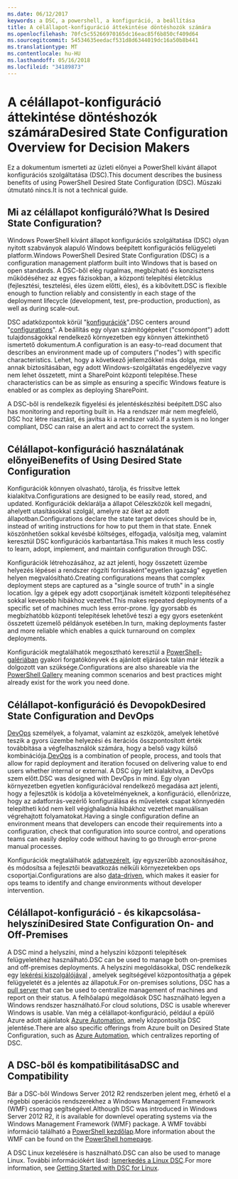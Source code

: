 ```yaml
---
ms.date: 06/12/2017
keywords: a DSC, a powershell, a konfiguráció, a beállítása
title: A célállapot-konfiguráció áttekintése döntéshozók számára
ms.openlocfilehash: 70fc5c55266970165dc16eac85f6b850cf409d64
ms.sourcegitcommit: 54534635eedacf531d8d6344019dc16a50b8b441
ms.translationtype: MT
ms.contentlocale: hu-HU
ms.lasthandoff: 05/16/2018
ms.locfileid: "34189873"
---
```

# <a name="desired-state-configuration-overview-for-decision-makers"></a><span data-ttu-id="476b6-103">A célállapot-konfiguráció áttekintése döntéshozók számára</span><span class="sxs-lookup"><span data-stu-id="476b6-103">Desired State Configuration Overview for Decision Makers</span></span>

<span data-ttu-id="476b6-104">Ez a dokumentum ismerteti az üzleti előnyei a PowerShell kívánt állapot konfigurációs szolgáltatása (DSC).</span><span class="sxs-lookup"><span data-stu-id="476b6-104">This document describes the business benefits of using PowerShell Desired State Configuration (DSC).</span></span> <span data-ttu-id="476b6-105">Műszaki útmutató nincs.</span><span class="sxs-lookup"><span data-stu-id="476b6-105">It is not a technical guide.</span></span>

## <a name="what-is-desired-state-configuration"></a><span data-ttu-id="476b6-106">Mi az célállapot konfiguráló?</span><span class="sxs-lookup"><span data-stu-id="476b6-106">What Is Desired State Configuration?</span></span>

<span data-ttu-id="476b6-107">Windows PowerShell kívánt állapot konfigurációs szolgáltatása (DSC) olyan nyitott szabványok alapuló Windows beépített konfigurációs felügyeleti platform.</span><span class="sxs-lookup"><span data-stu-id="476b6-107">Windows PowerShell Desired State Configuration (DSC) is a configuration management platform built into Windows that is based on open standards.</span></span> <span data-ttu-id="476b6-108">A DSC-ből elég rugalmas, megbízható és konzisztens működéséhez az egyes fázisokban, a központi telepítési életciklus (fejlesztési, tesztelési, éles üzem előtti, éles), és a kibővített.</span><span class="sxs-lookup"><span data-stu-id="476b6-108">DSC is flexible enough to function reliably and consistently in each stage of the deployment lifecycle (development, test, pre-production, production), as well as during scale-out.</span></span>

<span data-ttu-id="476b6-109">DSC adatközpontok körül "[konfigurációk](https://msdn.microsoft.com/powershell/dsc/configurations)".</span><span class="sxs-lookup"><span data-stu-id="476b6-109">DSC centers around "[configurations](https://msdn.microsoft.com/powershell/dsc/configurations)".</span></span>
<span data-ttu-id="476b6-110">A beállítás egy olyan számítógépeket ("csomópont") adott tulajdonságokkal rendelkező környezetben egy könnyen áttekinthető ismertető dokumentum.</span><span class="sxs-lookup"><span data-stu-id="476b6-110">A configuration is an easy-to-read document that describes an environment made up of computers ("nodes") with specific characteristics.</span></span>
<span data-ttu-id="476b6-111">Lehet, hogy a következő jellemzőkkel más dolga, mint annak biztosításában, egy adott Windows-szolgáltatás engedélyezve vagy nem lehet összetett, mint a SharePoint központi telepítése.</span><span class="sxs-lookup"><span data-stu-id="476b6-111">These characteristics can be as simple as ensuring a specific Windows feature is enabled or as complex as deploying SharePoint.</span></span>

<span data-ttu-id="476b6-112">A DSC-ből is rendelkezik figyelési és jelentéskészítési beépített.</span><span class="sxs-lookup"><span data-stu-id="476b6-112">DSC also has monitoring and reporting built in.</span></span>
<span data-ttu-id="476b6-113">Ha a rendszer már nem megfelelő, DSC hoz létre riasztást, és javítsa ki a rendszer való.</span><span class="sxs-lookup"><span data-stu-id="476b6-113">If a system is no longer compliant, DSC can raise an alert and act to correct the system.</span></span>

## <a name="benefits-of-using-desired-state-configuration"></a><span data-ttu-id="476b6-114">Célállapot-konfiguráció használatának előnyei</span><span class="sxs-lookup"><span data-stu-id="476b6-114">Benefits of Using Desired State Configuration</span></span>

<span data-ttu-id="476b6-115">Konfigurációk könnyen olvasható, tárolja, és frissítve lettek kialakítva.</span><span class="sxs-lookup"><span data-stu-id="476b6-115">Configurations are designed to be easily read, stored, and updated.</span></span>
<span data-ttu-id="476b6-116">Konfigurációk deklarálja a állapot Céleszközök kell megadni, ahelyett utasításokkal szolgál, amelyre az őket az adott állapotban.</span><span class="sxs-lookup"><span data-stu-id="476b6-116">Configurations declare the state target devices should be in, instead of writing instructions for how to put them in that state.</span></span>
<span data-ttu-id="476b6-117">Ennek köszönhetően sokkal kevésbé költséges, elfogadja, valósítja meg, valamint keresztül DSC konfigurációs karbantartása.</span><span class="sxs-lookup"><span data-stu-id="476b6-117">This makes it much less costly to learn, adopt, implement, and maintain configuration through DSC.</span></span>

<span data-ttu-id="476b6-118">Konfigurációk létrehozásához, az azt jelenti, hogy összetett üzembe helyezés lépései a rendszer rögzíti forrásaként"egyetlen igazság" egyetlen helyen megvalósítható.</span><span class="sxs-lookup"><span data-stu-id="476b6-118">Creating configurations means that complex deployment steps are captured as a "single source of truth" in a single location.</span></span>
<span data-ttu-id="476b6-119">Így a gépek egy adott csoportjának ismételt központi telepítéséhez sokkal kevesebb hibákhoz vezethet.</span><span class="sxs-lookup"><span data-stu-id="476b6-119">This makes repeated deployments of a specific set of machines much less error-prone.</span></span>
<span data-ttu-id="476b6-120">Így gyorsabb és megbízhatóbb központi telepítések lehetővé teszi a egy gyors esetenként összetett üzemelő példányok esetében.</span><span class="sxs-lookup"><span data-stu-id="476b6-120">In turn, making deployments faster and more reliable which enables a quick turnaround on complex deployments.</span></span>

<span data-ttu-id="476b6-121">Konfigurációk megtalálhatók megosztható keresztül a [PowerShell-galériában](https://powershellgallery.com) gyakori forgatókönyvek és ajánlott eljárások talán már létezik a dolgozott van szüksége.</span><span class="sxs-lookup"><span data-stu-id="476b6-121">Configurations are also shareable via the [PowerShell Gallery](https://powershellgallery.com) meaning common scenarios and best practices might already exist for the work you need done.</span></span>


## <a name="desired-state-configuration-and-devops"></a><span data-ttu-id="476b6-122">Célállapot-konfiguráció és Devopok</span><span class="sxs-lookup"><span data-stu-id="476b6-122">Desired State Configuration and DevOps</span></span>

<span data-ttu-id="476b6-123">[DevOps](http://blogs.technet.com/b/ashleymcglone/archive/2015/11/20/devops-for-n00bs-ie-windows-people.aspx) személyek, a folyamat, valamint az eszközök, amelyek lehetővé teszik a gyors üzembe helyezési és iterációs összpontosított érték továbbítása a végfelhasználók számára, hogy a belső vagy külső kombinációja.</span><span class="sxs-lookup"><span data-stu-id="476b6-123">[DevOps](http://blogs.technet.com/b/ashleymcglone/archive/2015/11/20/devops-for-n00bs-ie-windows-people.aspx) is a combination of people, process, and tools that allow for rapid deployment and iteration focused on delivering value to end users whether internal or external.</span></span>
<span data-ttu-id="476b6-124">A DSC úgy lett kialakítva, a DevOps szem előtt.</span><span class="sxs-lookup"><span data-stu-id="476b6-124">DSC was designed with DevOps in mind.</span></span>
<span data-ttu-id="476b6-125">Egy olyan környezetben egyetlen konfigurációval rendelkező megadása azt jelenti, hogy a fejlesztők is kódolja a követelményeknek, a konfiguráció, ellenőrizze, hogy az adatforrás-vezérlő konfigurálása és műveletek csapat könnyedén telepítheti kód nem kell végighaladnia hibákhoz vezethet manuálisan végrehajtott folyamatokat.</span><span class="sxs-lookup"><span data-stu-id="476b6-125">Having a single configuration define an environment means that developers can encode their requirements into a configuration, check that configuration into source control, and operations teams can easily deploy code without having to go through error-prone manual processes.</span></span>

<span data-ttu-id="476b6-126">Konfigurációk megtalálhatók [adatvezérelt](https://msdn.microsoft.com/powershell/dsc/configdata), így egyszerűbb azonosításához, és módosítsa a fejlesztői beavatkozás nélküli környezetekben ops csoportjai.</span><span class="sxs-lookup"><span data-stu-id="476b6-126">Configurations are also [data-driven](https://msdn.microsoft.com/powershell/dsc/configdata), which makes it easier for ops teams to identify and change environments without developer intervention.</span></span>

## <a name="desired-state-configuration-on--and-off-premises"></a><span data-ttu-id="476b6-127">Célállapot-konfiguráció - és kikapcsolása-helyszíni</span><span class="sxs-lookup"><span data-stu-id="476b6-127">Desired State Configuration On- and Off-Premises</span></span>

<span data-ttu-id="476b6-128">A DSC mind a helyszíni, mind a helyszíni központi telepítések felügyeletéhez használható.</span><span class="sxs-lookup"><span data-stu-id="476b6-128">DSC can be used to manage both on-premises and off-premises deployments.</span></span>
<span data-ttu-id="476b6-129">A helyszíni megoldásokkal, DSC rendelkezik egy [lekérési kiszolgálójával](https://msdn.microsoft.com/powershell/dsc/pullserver) , amelyek segítségével központosíthatja a gépek felügyeletét és a jelentés az állapotuk.</span><span class="sxs-lookup"><span data-stu-id="476b6-129">For on-premises solutions, DSC has a [pull server](https://msdn.microsoft.com/powershell/dsc/pullserver) that can be used to centralize management of machines and report on their status.</span></span>
<span data-ttu-id="476b6-130">A felhőalapú megoldások DSC használható legyen a Windows rendszer használható.</span><span class="sxs-lookup"><span data-stu-id="476b6-130">For cloud solutions, DSC is usable wherever Windows is usable.</span></span>
<span data-ttu-id="476b6-131">Van még a célállapot-konfiguráció, például a épülő Azure adott ajánlatok [Azure Automation](https://azure.microsoft.com/en-us/documentation/services/automation/), amely központosítja DSC jelentése.</span><span class="sxs-lookup"><span data-stu-id="476b6-131">There are also specific offerings from Azure built on Desired State Configuration, such as [Azure Automation](https://azure.microsoft.com/en-us/documentation/services/automation/), which centralizes reporting of DSC.</span></span>

## <a name="dsc-and-compatibility"></a><span data-ttu-id="476b6-132">A DSC-ből és kompatibilitása</span><span class="sxs-lookup"><span data-stu-id="476b6-132">DSC and Compatibility</span></span>

<span data-ttu-id="476b6-133">Bár a DSC-ből Windows Server 2012 R2 rendszerben jelent meg, érhető el a régebbi operációs rendszerekhez a Windows Management Framework (WMF) csomag segítségével.</span><span class="sxs-lookup"><span data-stu-id="476b6-133">Although DSC was introduced in Windows Server 2012 R2, it is available for downlevel operating systems via the Windows Management Framework (WMF) package.</span></span>
<span data-ttu-id="476b6-134">A WMF további információ található a [PowerShell kezdőlap](https://msdn.microsoft.com/en-us/powershell/).</span><span class="sxs-lookup"><span data-stu-id="476b6-134">More information about the WMF can be found on the [PowerShell homepage](https://msdn.microsoft.com/en-us/powershell/).</span></span>

<span data-ttu-id="476b6-135">A DSC Linux kezelésére is használható.</span><span class="sxs-lookup"><span data-stu-id="476b6-135">DSC can also be used to manage Linux.</span></span> <span data-ttu-id="476b6-136">További információkért lásd: [Ismerkedés a Linux DSC](https://msdn.microsoft.com/en-us/powershell/dsc/lnxgettingstarted).</span><span class="sxs-lookup"><span data-stu-id="476b6-136">For more information, see [Getting Started with DSC for Linux](https://msdn.microsoft.com/en-us/powershell/dsc/lnxgettingstarted).</span></span>